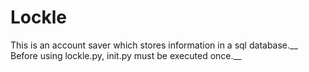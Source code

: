 # Lockle
This is an account saver which stores information in a sql database.__
Before using lockle.py, init.py must be executed once.__
